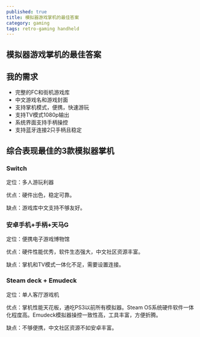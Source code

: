 ```yaml
---
published: true
title: 模拟器游戏掌机的最佳答案
category: gaming
tags: retro-gaming handheld
---
```

## 模拟器游戏掌机的最佳答案

## 我的需求

- 完整的FC和街机游戏库
- 中文游戏名和游戏封面
- 支持掌机模式，便携，快速游玩
- 支持TV模式1080p输出
- 系统界面支持手柄操控
- 支持蓝牙连接2只手柄且稳定

## 综合表现最佳的3款模拟器掌机

### Switch

定位：多人游玩利器

优点：硬件出色，稳定可靠。

缺点：游戏库中文支持不够友好。

### 安卓手机+手柄+天马G

定位：便携电子游戏博物馆

优点：硬件性能优秀，软件生态强大，中文社区资源丰富。

缺点：掌机和TV模式一体化不足，需要设置连接。

### Steam deck + Emudeck

定位：单人客厅游戏机

优点：掌机性能天花板，通吃PS3以前所有模拟器。Steam OS系统硬件软件一体化程度高。Emudeck模拟器操控一致性高，工具丰富，方便折腾。

缺点：不够便携，中文社区资源不如安卓丰富。
